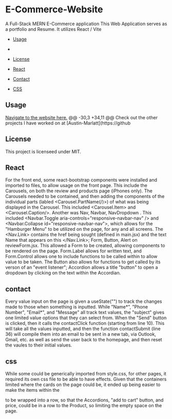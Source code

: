 # E-Commerce-Website
A Full-Stack MERN E-Commerce application
This Web Application serves as a portfolio and Resume. It utilizes React /  Vite

* [Usage](#Usage)
* 
* [License](#license)

* [React](#react)

* [Contact](#contact)

* [CSS](#css)

## Usage

[Navigate to the website here.](https://austin-marlatt-portfolio.netlify.app/Portfolio)
@@ -30,3 +34,11 @@ Check out the other projects I have worked on at [Austin-Marlatt](https://github
 
 ## License

  This project is licenseed under MIT.

 ## React
 For the front end, some react-bootstrap components were installed and imported to files, to allow usage on the front page. This include the Carousels, on both the review and products page (iPhones only). The Carousels needed to be contained, and then adding the components of the individual parts (labled <Carousel.PartName(/)>) of what was being displayed in the Carousel. This included <Carousel.Item> and <Carousel.Caption/>.
 Another was Nav, Navbar, NavDropdown . This included <Navbar.Toggle aria-controls="responsive-navbar-nav" />
 and <Navbar.Collapse id="responsive-navbar-nav">, which allows for the "Hamburger Menu" to be utilized on the page, for any and all screens. The <Nav.Link> contains the href being sought (defined in main.jsx) and the text Name that appears on this </Nav.Link>;
 Form, Button, Alert on reviewForm.jsx. This allowed a Form to be created, allowing components to be rendered on the page. Form.Label allows for written text, and Form.Control allows one to include functions to be called within to allow value to be taken. The Button also allows for functions to get called by its verson of an "event listener"; 
 Accordion allows a title "button" to open a dropdown by clicking on the text within the Accordian. 

## contact
Every value input on the page is given a useState("") to track the changes made to those when something is inputted. While "Name*", "Phone Number", "Email*", and "Message" all track text values, the "subject" gives one limited value options that they can select from. When the "Send" button is clicked, then it calls the contactClick function (starting from line 10). This will take all the values inputted, and then the function contactSubmit (line 36) will compile them into an email to be sent in a new tab, via Outlook, Gmail, etc. as well as send the user back to the homepage, and then reset the vaules to their initial values. 

## css 
While some could be generically imported from style.css, for other pages, it required its own css file to be able to have effects. Given that the containers limited where the cards on the page could be, it ended up being easier to make the items within the <div></div> to be wrapped into a row, so that the Accordions, "add to cart" button, and price, could be in a row to the Product, so limiting the empty space on the page. 

